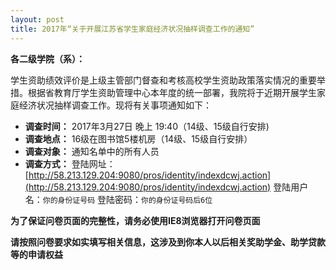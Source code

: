 ```yaml
---
layout: post
title: 2017年“关于开展江苏省学生家庭经济状况抽样调查工作的通知”
---
```


**各二级学院（系）：**

学生资助绩效评价是上级主管部门督查和考核高校学生资助政策落实情况的重要举措。根据省教育厅学生资助管理中心本年度的统一部署，我院将于近期开展学生家庭经济状况抽样调查工作。现将有关事项通知如下：

<!--more-->

* **调查时间：**
2017年3月27日 晚上 19:40（14级、15级自行安排)
* **调查地点：**
16级在图书馆5楼机房（14级、15级自行安排）
* **调查对象：**
通知名单中的所有人员
* **调查方式：**
登陆网址：[http://58.213.129.204:9080/pros/identity/indexdcwj.action](http://58.213.129.204:9080/pros/identity/indexdcwj.action)
登陆用户名：`你的身份证号码`
登陆密码：`你的身份证号码后6位`

**为了保证问卷页面的完整性，请务必使用IE8浏览器打开问卷页面**

**请按照问卷要求如实填写相关信息，这涉及到你本人以后相关奖助学金、助学贷款等的申请权益**
